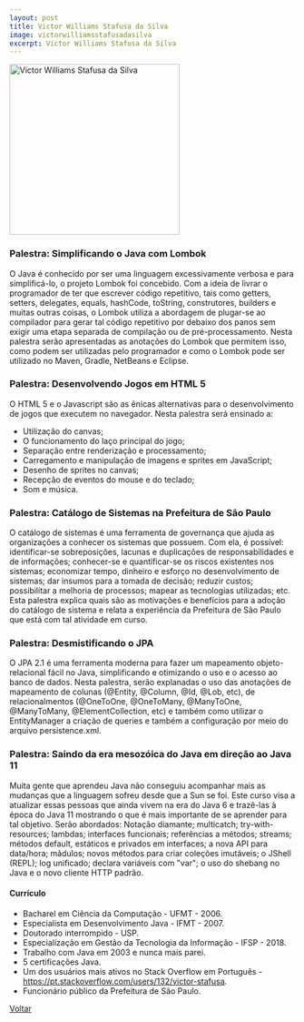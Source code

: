 ```yaml
---
layout: post
title: Victor Williams Stafusa da Silva
image: victorwilliamsstafusadasilva
excerpt: Victor Williams Stafusa da Silva
---
```

<p><img src="{{ site.baseurl }}/convidados/{{ page.image }}.jpg" alt="Victor Williams Stafusa da Silva" height="300" width="300"/></p>

### Palestra: Simplificando o Java com Lombok

O Java é conhecido por ser uma linguagem excessivamente verbosa e para simplificá-lo, o projeto Lombok foi concebido. Com a ideia de livrar o programador de ter que escrever código repetitivo, tais como getters, setters, delegates, equals, hashCode, toString, construtores, builders e muitas outras coisas, o Lombok utiliza a abordagem de plugar-se ao compilador para gerar tal código repetitivo por debaixo dos panos sem exigir uma etapa separada de compilação ou de pré-processamento. Nesta palestra serão apresentadas as anotações do Lombok que permitem isso, como podem ser utilizadas pelo programador e como o Lombok pode ser utilizado no Maven, Gradle, NetBeans e Eclipse.

### Palestra: Desenvolvendo Jogos em HTML 5

O HTML 5 e o Javascript são as ênicas alternativas para o desenvolvimento de jogos que executem no navegador. Nesta palestra será ensinado a:
* Utilização do canvas;
* O funcionamento do laço principal do jogo;
* Separação entre renderização e processamento;
* Carregamento e manipulação de imagens e sprites em JavaScript;
* Desenho de sprites no canvas;
* Recepção de eventos do mouse e do teclado;
* Som e música.

### Palestra: Catálogo de Sistemas na Prefeitura de São Paulo

O catálogo de sistemas é uma ferramenta de governança que ajuda as organizações a conhecer os sistemas que possuem. Com ela, é possível: identificar-se sobreposições, lacunas e duplicações de responsabilidades e de informações; conhecer-se e quantificar-se os riscos existentes nos sistemas; economizar tempo, dinheiro e esforço no desenvolvimento de sistemas; dar insumos para a tomada de decisão; reduzir custos; possibilitar a melhoria de processos; mapear as tecnologias utilizadas; etc. Esta palestra explica quais são as motivações e benefí­cios para a adoção do catálogo de sistema e relata a experiência da Prefeitura de São Paulo que está com tal atividade em curso.

### Palestra: Desmistificando o JPA

O JPA 2.1 é uma ferramenta moderna para fazer um mapeamento objeto-relacional fácil no Java, simplificando e otimizando o uso e o acesso ao banco de dados. Nesta palestra, serão explanadas o uso das anotações de mapeamento de colunas (@Entity, @Column, @Id, @Lob, etc), de relacionalmentos (@OneToOne, @OneToMany, @ManyToOne, @ManyToMany, @ElementCollection, etc) e também como utilizar o EntityManager a criação de queries e também a configuração por meio do arquivo persistence.xml.

### Palestra: Saindo da era mesozóica do Java em direção ao Java 11

Muita gente que aprendeu Java não conseguiu acompanhar mais as mudanças que a linguagem sofreu desde que a Sun se foi. Este curso visa a atualizar essas pessoas que ainda vivem na era do Java 6 e trazê-las à época do Java 11 mostrando o que é mais importante de se aprender para tal objetivo. Serão abordados: Notação diamante; multicatch; try-with-resources; lambdas; interfaces funcionais; referências a métodos; streams; métodos default, estáticos e privados em interfaces; a nova API para data/hora; mãdulos; novos métodos para criar coleções imutáveis; o JShell (REPL); log unificado; declara variáveis com "var"; o uso do shebang no Java e o novo cliente HTTP padrão.

#### Currículo

* Bacharel em Ciência da Computação - UFMT - 2006. 
* Especialista em Desenvolvimento Java - IFMT - 2007. 
* Doutorado interrompido - USP. 
* Especialização em Gestão da Tecnologia da Informação - IFSP - 2018.
* Trabalho com Java em 2003 e nunca mais parei. 
* 5 certificações Java.
* Um dos usuários mais ativos no Stack Overflow em Português - https://pt.stackoverflow.com/users/132/victor-stafusa.
* Funcionário público da Prefeitura de São Paulo.

<a href="{{ site.baseurl }}/index.html">Voltar</a>
